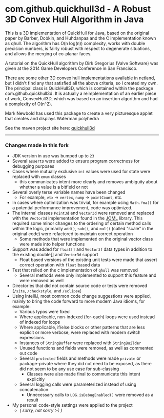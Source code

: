 com.github.quickhull3d - A Robust 3D Convex Hull Algorithm in Java
===========

This is a 3D implementation of QuickHull for Java, based on the original paper by Barber, Dobkin, and Huhdanpaa and the C implementation known as qhull. The algorithm has O(n log(n)) complexity, works with double precision numbers, is fairly robust with respect to degenerate situations, and allows the merging of co-planar faces.

A tutorial on the QuickHull algorithm by Dirk Gregorius (Valve Software) was given at the 2014 Game Developers Conference in San Francisco.

There are some other 3D convex hull implementations available in netland, but I didn't find any that satisfied all the above criteria, so I created my own. The principal class is QuickHull3D, which is contained within the package com.github.quickhull3d. It is actually a reimplementation of an earlier piece of work, ConvexHull3D, which was based on an insertion algorithm and had a complexity of O(n^2).

Mark Newbold has used this package to create a very picturesque applet that creates and displays Waterman polyhedra 

See the maven project site here: [quickhull3d](http://quickhull3d.github.io/quickhull3d/)

---

### Changes made in this fork

- JDK version in use was bumped up to `23`
- Several `assert`s were added to ensure program correctness for debugging purposes
- Cases where mutually exclusive `int` values were used for state were replaced with `enum` classes
  - this communicates intent more clearly and removes ambiguity about whether a value is a bitfield or not
- Several overly terse variable names have been changed
  - For example, `vtx` -> `vertex`, `nump` -> `pointCount`, etc.
- In cases where optimization was trivial, for example using `Math.fma()` for a potential performance improvement, code was optimized. 
- The internal classes `Point3d` and `Vector3d` were removed and replaced with the `Vector3d` implementation found in the [JOML](https://github.com/JOML-CI/JOML) library. This required some minor changes to the ordering of certain method calls within the logic, primarily `add()`, `sub()`, and `mul()` (called "scale" in the original code) were refactored to maintain correct operation
  - Some methods that were implemented on the original vector class were made into helper functions
- Support was added for `float[]` and `Vector3f` data types in addition to the existing double[] and `Vector3d` support
  - Float based versions of the existing unit tests were made that assert correct operation with `float` based data
- Test that relied on the c implementation of `qhull` was removed
  - Several methods were only implemented to support this feature and were removed as well
- Directories that did not contain source code or tests were removed (`/site`, `/checkstyle`, and `/eclipse`)
- Using IntelliJ, most common code change suggestions were applied, mainly to bring the code forward to more modern Java idioms, for example:
  - Various typos were fixed 
  - Where applicable, non-indexed (for-each) loops were used instead of indexed for loops
  - Where applicable, if/else blocks or other patterns that are less explicit or more verbose, were replaced with modern switch expressions. 
  - Instances of `StringBuffer` were replaced with `StringBuilder`
  - Unused functions and fields were removed, as well as commented out code
  - Several `protected` fields and methods were made `private` or package-private where they did not need to be exposed, as there did not seem to be any use case for sub-classing
    - Classes were also made final to communicate this intent explicitly
  - Several logging calls were parameterized instead of using concatenation
    - Unnecessary calls to `LOG.isDebugEnabled()` were removed as a result
- My personal code-style settings were applied to the project
  - _( sorry, not sorry :-) )_ 
